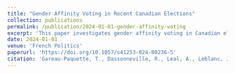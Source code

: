 ```yaml
---
title: "Gender Affinity Voting in Recent Canadian Elections"
collection: publications
permalink: /publication/2024-01-01-gender-affinity-voting
excerpt: 'This paper investigates gender affinity voting in Canadian elections, analyzing recent voter behaviour.'
date: 2024-01-01
venue: 'French Politics'
paperurl: 'https://doi.org/10.1057/s41253-024-00236-5'
citation: 'Gareau-Paquette, T., Dassonneville, R., Leal, A., Leblanc, J., Taylor, M., & Vandewalle, V. (2024). "Gender Affinity Voting in Recent Canadian Elections." <i>French Politics</i>.'
---
```

